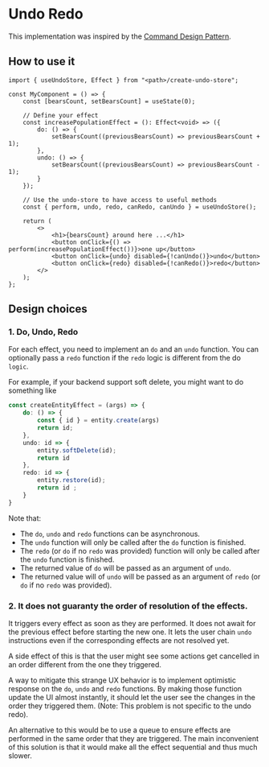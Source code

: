 # Undo Redo

This implementation was inspired by the [Command Design Pattern](https://en.wikipedia.org/wiki/Command_pattern).

## How to use it

```tsx
import { useUndoStore, Effect } from "<path>/create-undo-store";

const MyComponent = () => {
    const [bearsCount, setBearsCount] = useState(0);

    // Define your effect
    const increasePopulationEffect = (): Effect<void> => ({
        do: () => {
            setBearsCount((previousBearsCount) => previousBearsCount + 1);
        },
        undo: () => {
            setBearsCount((previousBearsCount) => previousBearsCount - 1);
        }
    });

    // Use the undo-store to have access to useful methods
    const { perform, undo, redo, canRedo, canUndo } = useUndoStore();

    return (
        <>
            <h1>{bearsCount} around here ...</h1>
            <button onClick={() => perform(increasePopulationEffect())}>one up</button>
            <button onClick={undo} disabled={!canUndo()}>undo</button>
            <button onClick={redo} disabled={!canRedo()}>redo</button>
        </>
    );
};
```

## Design choices

### 1. Do, Undo, Redo

For each effect, you need to implement an `do` and an `undo` function.
You can optionally pass a `redo` function if the `redo` logic is different from the do `logic`.

For example, if your backend support soft delete, you might want to do something like

```typescript
const createEntityEffect = (args) => {
    do: () => {
        const { id } = entity.create(args)
        return id;
    }, 
    undo: id => { 
        entity.softDelete(id);
        return id 
    },
    redo: id => {
        entity.restore(id);
        return id ;
    }
}
```

Note that:

- The `do`, `undo` and `redo` functions can be asynchronous.
- The `undo` function will only be called after the `do` function is finished.
- The `redo` (or `do` if no `redo` was provided) function will only be called after the `undo` function is finished.
- The returned value of `do` will be passed as an argument of `undo`.
- The returned value will of `undo` will be passed as an argument of `redo` (or `do` if no `redo` was provided).

### 2. It does not guaranty the order of resolution of the effects.

It triggers every effect as soon as they are performed. It does not
await for the previous effect before starting the new one.
It lets the user chain `undo` instructions even if the corresponding
effects are not resolved yet.

A side effect of this is that the user might see some actions get cancelled
in an order different from the one they triggered.

A way to mitigate this strange UX behavior is to implement optimistic response on the
`do`, `undo` and `redo` functions. By making those function update the UI almost instantly,
it should let the user see the changes in the order they triggered them.
(Note: This problem is not specific to the undo redo).

An alternative to this would be to use a queue to ensure effects are performed in the
same order that they are triggered. The main inconvenient of this solution is that it would
make all the effect sequential and thus much slower.

